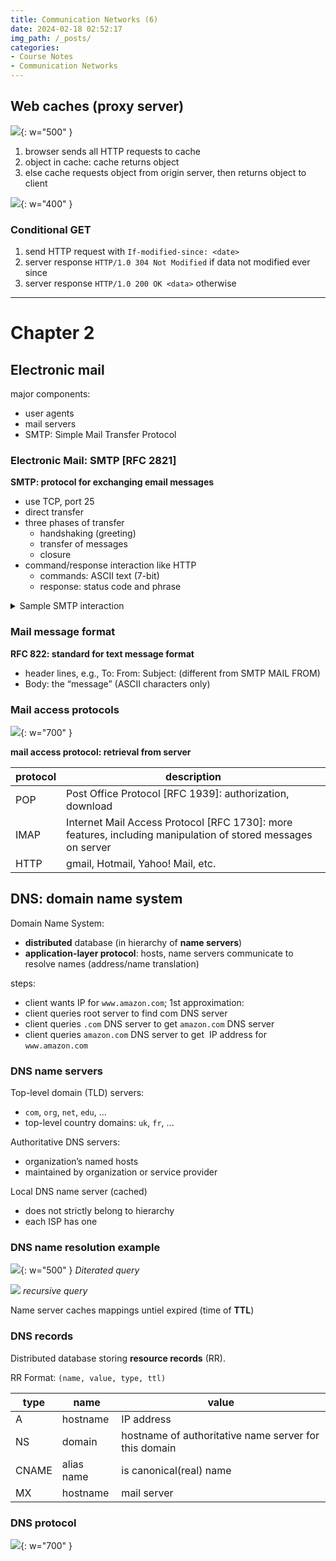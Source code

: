 ```yaml
---
title: Communication Networks (6)
date: 2024-02-18 02:52:17
img_path: /_posts/
categories:
- Course Notes
- Communication Networks
---
```


## Web caches (proxy server)

![](../img/post/communication-networks-6.png){: w="500" }

1) browser sends all HTTP requests to cache
2) object in cache: cache returns object
3) else cache requests object from origin server, then returns object to client

![](../img/post/communication-networks-6-1.png){: w="400" }

### Conditional GET

1) send HTTP request with `If-modified-since: <date>`
2) server response `HTTP/1.0 304 Not Modified` if data not modified ever since
3) server response `HTTP/1.0 200 OK <data>` otherwise

---

# Chapter 2

## Electronic mail

major components:

- user agents
- mail servers
- SMTP: Simple Mail Transfer Protocol

### Electronic Mail: SMTP [RFC 2821]

**SMTP: protocol for exchanging email messages**

- use TCP, port 25
- direct transfer
- three phases of transfer
  - handshaking (greeting)
  - transfer of messages
  - closure
- command/response interaction like HTTP
  - commands: ASCII text (7-bit)
  - response: status code and phrase

<details markdown="1">
<summary>Sample SMTP interaction</summary>

```
S: 220 hamburger.edu 
C: HELO crepes.fr 
S: 250  Hello crepes.fr, pleased to meet you 
C: MAIL FROM: <alice@crepes.fr> 
S: 250 alice@crepes.fr... Sender ok 
C: RCPT TO: <bob@hamburger.edu> 
S: 250 bob@hamburger.edu ... Recipient ok 
C: DATA 
S: 354 Enter mail, end with "." on a line by itself 
C: Do you like ketchup? 
C: How about pickles? 
C: . 
S: 250 Message accepted for delivery 
C: QUIT 
S: 221 hamburger.edu closing connection
```

(end with **CRLF.CRLF**)

</details>

### Mail message format

**RFC 822: standard for text message format**

- header lines, e.g.,
To:
From:
Subject:
(different from SMTP MAIL FROM)
- Body: the “message” (ASCII characters only)

### Mail access protocols

![](../img/post/communication-networks-6-3.png){: w="700" }

**mail access protocol: retrieval from server**

protocol|description
--|---
POP| Post Office Protocol [RFC 1939]: authorization, download
IMAP| Internet Mail Access Protocol [RFC 1730]: more features, including manipulation of stored messages on server
HTTP| gmail, Hotmail, Yahoo! Mail, etc.

## DNS: domain name system

Domain Name System:

- **distributed** database (in hierarchy of **name servers**)
- **application-layer protocol**: hosts, name servers communicate to resolve names (address/name translation)

steps:

- client wants IP for `www.amazon.com`; 1st approximation:
- client queries root server to find com DNS server
- client queries `.com` DNS server to get `amazon.com` DNS server
- client queries `amazon.com` DNS server to get  IP address for `www.amazon.com`

### DNS name servers

Top-level domain (TLD) servers:

- `com`, `org`, `net`, `edu`, ...
- top-level country domains: `uk`, `fr`, ...

Authoritative DNS servers:

- organization’s named hosts
- maintained by organization or service provider

Local DNS name server (cached)

- does not strictly belong to hierarchy
- each ISP has one

### DNS name resolution example

![](../img/post/communication-networks-6-4.png){: w="500" }
_Diterated query_

![](../img/post/communication-networks-6-5.png)
_recursive query_

Name server caches mappings untiel expired (time of **TTL**)

### DNS records

Distributed database storing **resource records** (RR).

RR Format: `(name, value, type, ttl)`

type|name|value|
---|---|---
A|hostname|IP address
NS|domain|hostname of authoritative name server for this domain
CNAME|alias name|is canonical(real) name
MX|hostname|mail server

### DNS protocol

![](../img/post/communication-networks-6-6.png){: w="700" }
